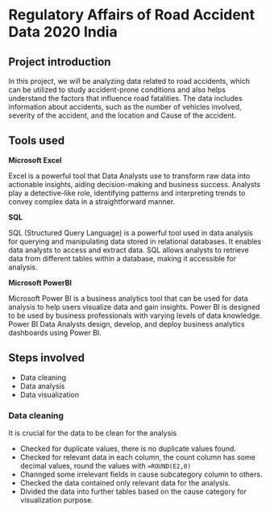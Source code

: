# Regulatory Affairs of Road Accident Data 2020 India

## Project introduction

In this project, we will be analyzing data related to road accidents, which can be utilized to study accident-prone conditions and also helps understand the factors that influence road fatalities. The data includes information about accidents, such as the number of vehicles involved, severity of the accident, and the location and Cause of the accident.

## Tools used

**Microsoft Excel**

Excel is a powerful tool that Data Analysts use to transform raw data into actionable insights, aiding decision-making and business success. Analysts play a detective-like role, identifying patterns and interpreting trends to convey complex data in a straightforward manner.

**SQL**

SQL (Structured Query Language) is a powerful tool used in data analysis for querying and manipulating data stored in relational databases. It enables data analysts to access and extract data. SQL allows analysts to retrieve data from different tables within a database, making it accessible for analysis.

**Microsoft PowerBI**

Microsoft Power BI is a business analytics tool that can be used for data analysis to help users visualize data and gain insights. Power BI is designed to be used by business professionals with varying levels of data knowledge. Power BI Data Analysts design, develop, and deploy business analytics dashboards using Power BI.

## Steps involved

* Data cleaning
* Data analysis
* Data visualization

### Data cleaning

It is crucial for the data to be clean for the analysis
* Checked for duplicate values, there is no duplicate values found.
* Checked for relevant data in each column, the count column has some decimal values, round the values with ```=ROUND(E2,0)```
* Channged some irrelevant fields in cause subcategory column to others.
* Checked the data contained only relevant data for the analysis.
* Divided the data into further tables based on the cause category for visualization purpose.

 
